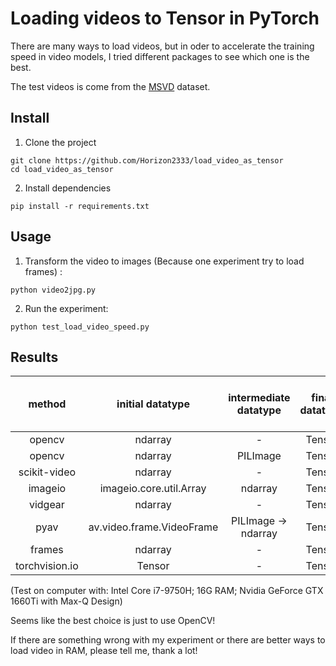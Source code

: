 # Loading videos to Tensor in PyTorch

There are many ways to load videos, but in oder to accelerate the training speed in video models, I tried different packages to see which one is the best.

The test videos is come from the [MSVD](https://www.cs.utexas.edu/users/ml/clamp/videoDescription/) dataset.

## Install

1. Clone the project
```shell
git clone https://github.com/Horizon2333/load_video_as_tensor
cd load_video_as_tensor
```
2. Install dependencies
```shell
pip install -r requirements.txt
```

## Usage
1.  Transform the video to images (Because one experiment try to load frames) :

```shell
python video2jpg.py
```

2. Run the experiment:

```shell
python test_load_video_speed.py
```

## Results

|     method     |     initial datatype      | intermediate  datatype | final datatype | short video cost /s | long video cost /s | small video cost /s | big video cost /s |
| :------------: | :-----------------------: | :--------------------: | :------------: | :-----------------: | :----------------: | :-----------------: | :---------------: |
|     opencv     |          ndarray          |           -            |     Tensor     |        0.15         |        1.08        |        0.08         |       15.34       |
|     opencv     |          ndarray          |        PILImage        |     Tensor     |        0.27         |        2.27        |        0.12         |       17.35       |
|  scikit-video  |          ndarray          |           -            |     Tensor     |        0.43         |        1.32        |        0.21         |       16.00       |
|    imageio     |  imageio.core.util.Array  |        ndarray         |     Tensor     |        0.71         |        3.41        |        0.32         |       18.61       |
|    vidgear     |          ndarray          |           -            |     Tensor     |        2.21         |       66.26        |        3.44         |       25.58       |
|      pyav      | av.video.frame.VideoFrame |   PILImage → ndarray   |     Tensor     |        0.41         |        2.04        |        0.12         |       15.92       |
|     frames     |          ndarray          |           -            |     Tensor     |        0.29         |        4.73        |        0.22         |       19.83       |
| torchvision.io |          Tensor           |           -            |     Tensor     |        0.49         |        2.40        |        0.10         |       18.02       |

(Test on computer with: Intel Core i7-9750H; 16G RAM; Nvidia GeForce GTX 1660Ti with Max-Q Design)

Seems like the best choice is just to use OpenCV!



If there are something wrong with my experiment or there are better ways to load video in RAM, please tell me, thank a lot!